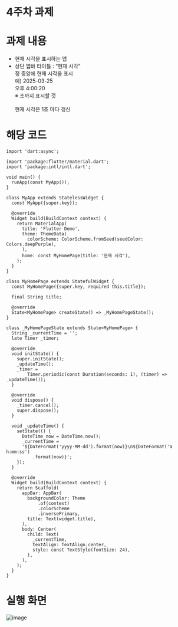 4주차 과제
===============

# 과제 내용
  - 현재 시각을 표시하는 앱
  - 상단 앱바 타이틀 : “현재 시각”<br/>
    정 중앙에 현재 시각을 표시<br/>
    예)				2025-03-25<br/>
				   오후 4:00:20<br/>
    ※ 초까지 표시할 것<br/>
    <br/>
    현재 시각은 1초 마다 갱신<br/>

# 해당 코드
```
import 'dart:async';

import 'package:flutter/material.dart';
import 'package:intl/intl.dart';

void main() {
  runApp(const MyApp());
}

class MyApp extends StatelessWidget {
  const MyApp({super.key});

  @override
  Widget build(BuildContext context) {
    return MaterialApp(
      title: 'Flutter Demo',
      theme: ThemeData(
        colorScheme: ColorScheme.fromSeed(seedColor: Colors.deepPurple),
      ),
      home: const MyHomePage(title: '현재 시각'),
    );
  }
}

class MyHomePage extends StatefulWidget {
  const MyHomePage({super.key, required this.title});

  final String title;

  @override
  State<MyHomePage> createState() => _MyHomePageState();
}

class _MyHomePageState extends State<MyHomePage> {
  String _currentTime = '';
  late Timer _timer;

  @override
  void initState() {
    super.initState();
    _updateTime();
    _timer =
        Timer.periodic(const Duration(seconds: 1), (timer) => _updateTime());
  }

  @override
  void dispose() {
    _timer.cancel();
    super.dispose();
  }

  void _updateTime() {
    setState(() {
      DateTime now = DateTime.now();
      _currentTime =
      '${DateFormat('yyyy-MM-dd').format(now)}\n${DateFormat('a h:mm:ss')
          .format(now)}';
    });
  }

  @override
  Widget build(BuildContext context) {
    return Scaffold(
      appBar: AppBar(
        backgroundColor: Theme
            .of(context)
            .colorScheme
            .inversePrimary,
        title: Text(widget.title),
      ),
      body: Center(
        child: Text(
          _currentTime,
          textAlign: TextAlign.center,
          style: const TextStyle(fontSize: 24),
        ),
      ),
    );
  }
}
```

# 실행 화면
![image](https://github.com/user-attachments/assets/ae977053-9974-4003-b156-9582226d4387)


